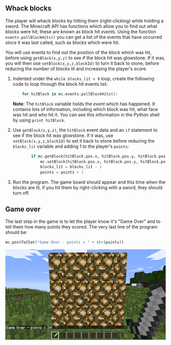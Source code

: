 ## Whack blocks

The player will whack blocks by hitting them (right-clicking) while holding a sword. The Minecraft API has functions which allow you to find out what blocks were hit; these are known as block hit *events*. Using the function `events.pollBlockHits()` you can get a list of the events that have occurred since it was last called, such as blocks which were hit.

You will use events to find out the position of the block which was hit, before using `getBlock(x,y,z)` to see if the block hit was glowstone. If it was, you will then use `setBlock(x,y,z,blockId)` to turn it back to stone, before reducing the number of blocks lit and increasing the player's score.

1.  Indented under the `while blocks_lit < 9` loop, create the following code to loop through the block hit events list:

	~~~ python
		for hitBlock in mc.events.pollBlockHits():
	~~~

	**Note**: The `hitBlock` variable holds the *event* which has happened. It contains lots of information, including which block was hit, what face was hit and who hit it. You can see this information in the Python shell by using `print hitBlock`.

1.  Use `getBlock(x,y,z)`, the `hitBlock` event data and an `if` statement to see if the block hit was glowstone. If it was, use `setBlock(x,y,z,blockId)` to set it back to stone before reducing the `blocks_lit` variable and adding 1 to the player's `points`:

	~~~ python
			if mc.getBlock(hitBlock.pos.x, hitBlock.pos.y, hitBlock.pos.z) == 89:
				mc.setBlock(hitBlock.pos.x, hitBlock.pos.y, hitBlock.pos.z, 1)
				blocks_lit = blocks_lit - 1
				points = points + 1
	~~~

1.  Run the program. The game board should appear and this time when the blocks are lit, if you hit them by right-clicking with a sword, they should turn off.


## Game over

The last step in the game is to let the player know it's "Game Over" and to tell them how many points they scored. The very last line of the program should be:

~~~ python
mc.postToChat("Game Over - points = " + str(points))
~~~

![Game over](images/minecraft-game-over.png)
